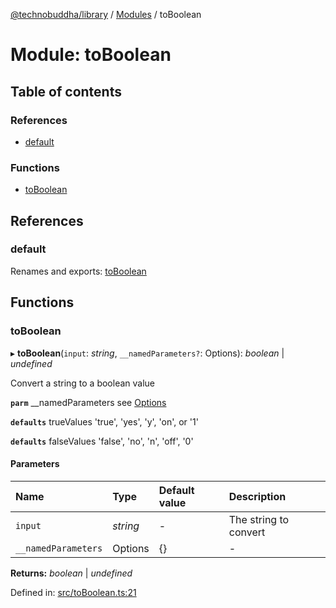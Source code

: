 [@technobuddha/library](../..) / [Modules](../Modules.md) / toBoolean

# Module: toBoolean

## Table of contents

### References

- [default](toboolean.md#default)

### Functions

- [toBoolean](toboolean.md#toboolean)

## References

### default

Renames and exports: [toBoolean](toboolean.md#toboolean)

## Functions

### toBoolean

▸ **toBoolean**(`input`: *string*, `__namedParameters?`: Options): *boolean* \| *undefined*

Convert a string to a boolean value

**`parm`** __namedParameters see [Options](almostequals.md#options)

**`defaults`** trueValues 'true', 'yes', 'y', 'on', or '1'

**`defaults`** falseValues 'false', 'no', 'n', 'off', '0'

#### Parameters

| Name | Type | Default value | Description |
| :------ | :------ | :------ | :------ |
| `input` | *string* | - | The string to convert |
| `__namedParameters` | Options | {} | - |

**Returns:** *boolean* \| *undefined*

Defined in: [src/toBoolean.ts:21](../../src/toBoolean.ts#L21)
